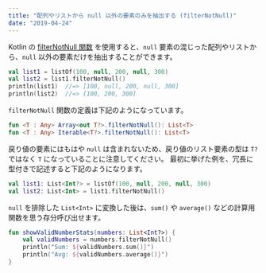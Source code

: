 ```yaml
---
title: "配列やリストから null 以外の要素のみを抽出する (filterNotNull)"
date: "2019-04-24"
---
```


Kotlin の [filterNotNull 関数](https://kotlinlang.org/api/latest/jvm/stdlib/kotlin.collections/filter-not-null.html) を使用すると、`null` 要素の混じった配列やリストから、`null` 以外の要素だけを抽出することができます。

```kotlin
val list1 = listOf(100, null, 200, null, 300)
val list2 = list1.filterNotNull()
println(list1)  //=> [100, null, 200, null, 300]
println(list2)  //=> [100, 200, 300]
```

`filterNotNull` 関数の定義は下記のようになっています。

```kotlin
fun <T : Any> Array<out T?>.filterNotNull(): List<T>
fun <T : Any> Iterable<T?>.filterNotNull(): List<T>
```

戻り値の要素にはもはや `null` は含まれないため、戻り値のリスト要素の型は `T?` ではなく `T` になっていることに注意してください。
最初に挙げた例を、冗長に型付きで記述すると下記のようになります。

```kotlin
val list1: List<Int?> = listOf(100, null, 200, null, 300)
val list2: List<Int> = list1.filterNotNull()
```

`null` を排除した `List<Int>` に変換した後は、`sum()` や `average()` などの計算用関数を思う存分呼び出せます。

```kotlin
fun showValidNumberStats(numbers: List<Int?>) {
    val validNumbers = numbers.filterNotNull()
    println("Sum: ${validNumbers.sum()}")
    println("Avg: ${validNumbers.average()}")
}
```

